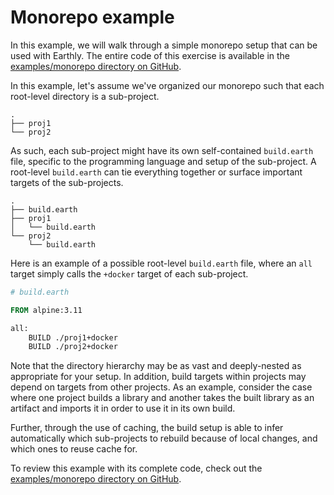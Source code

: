 # Monorepo example

In this example, we will walk through a simple monorepo setup that can be used with Earthly. The entire code of this exercise is available in the [examples/monorepo directory on GitHub](https://github.com/earthly/earthly/tree/master/examples/monorepo).

In this example, let's assume we've organized our monorepo such that each root-level directory is a sub-project.

```
.
├── proj1
└── proj2
```

As such, each sub-project might have its own self-contained `build.earth` file, specific to the programming language and setup of the sub-project. A root-level `build.earth` can tie everything together or surface important targets of the sub-projects.

```
.
├── build.earth
├── proj1
│   └── build.earth
└── proj2
    └── build.earth
```

Here is an example of a possible root-level `build.earth` file, where an `all` target simply calls the `+docker` target of each sub-project.

```Dockerfile
# build.earth

FROM alpine:3.11

all:
    BUILD ./proj1+docker
    BUILD ./proj2+docker
```

Note that the directory hierarchy may be as vast and deeply-nested as appropriate for your setup. In addition, build targets within projects may depend on targets from other projects. As an example, consider the case where one project builds a library and another takes the built library as an artifact and imports it in order to use it in its own build.

Further, through the use of caching, the build setup is able to infer automatically which sub-projects to rebuild because of local changes, and which ones to reuse cache for.

To review this example with its complete code, check out the [examples/monorepo directory on GitHub](https://github.com/earthly/earthly/tree/master/examples/monorepo).
